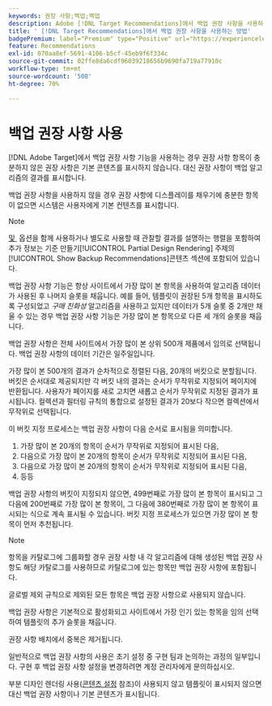 ```yaml
---
keywords: 권장 사항;백업;백업
description: Adobe [!DNL Target Recommendations]에서 백업 권장 사항을 사용하는 방법을 알아봅니다.
title: ' [!DNL Target Recommendations]에서 백업 권장 사항을 사용하는 방법'
badgePremium: label="Premium" type="Positive" url="https://experienceleague.adobe.com/docs/target/using/introduction/intro.html?lang=ko#premium newtab=true" tooltip="Target Premium에 포함된 내용을 확인합니다."
feature: Recommendations
exl-id: 070aa8ef-5691-4106-b5cf-45eb9f6f334c
source-git-commit: 02ffe8da6cdf96039218656b9690fa719a77910c
workflow-type: tm+mt
source-wordcount: '508'
ht-degree: 70%

---
```


# 백업 권장 사항 사용

[!DNL Adobe Target]에서 백업 권장 사항 기능을 사용하는 경우 권장 사항 항목이 충분하지 않은 권장 사항은 기본 콘텐츠를 표시하지 않습니다. 대신 권장 사항이 백업 알고리즘의 결과를 표시합니다.

백업 권장 사항을 사용하지 않을 경우 권장 사항에 디스플레이를 채우기에 충분한 항목이 없으면 시스템은 사용자에게 기본 컨텐츠를 표시합니다.

>[!NOTE]
>
>[&#x200B; 및 &#x200B;](/help/main/c-recommendations/c-algorithms/create-new-algorithm.md#content) 옵션을 함께 사용하거나 별도로 사용할 때 관찰할 결과를 설명하는 행렬을 포함하여 추가 정보는 기준 만들기[!UICONTROL Partial Design Rendering] 주제의 [!UICONTROL Show Backup Recommendations]콘텐츠 섹션에 포함되어 있습니다.

백업 권장 사항 기능은 항상 사이트에서 가장 많이 본 항목을 사용하여 알고리즘 데이터가 사용된 후 나머지 슬롯을 채웁니다. 예를 들어, 템플릿이 권장된 5개 항목을 표시하도록 구성되었고 *구매 친화성* 알고리즘을 사용하고 있지만 데이터가 5개 슬롯 중 2개만 채울 수 있는 경우 백업 권장 사항 기능은 가장 많이 본 항목으로 다른 세 개의 슬롯을 채웁니다.

백업 권장 사항은 전체 사이트에서 가장 많이 본 상위 500개 제품에서 임의로 선택됩니다. 백업 권장 사항의 데이터 기간은 일주일입니다.

가장 많이 본 500개의 결과가 순차적으로 정렬된 다음, 20개의 버킷으로 분할됩니다. 버킷은 순서대로 제공되지만 각 버킷 내의 결과는 순서가 무작위로 지정되어 페이지에 반환됩니다. 사용자가 페이지를 새로 고치면 새롭고 순서가 무작위로 지정된 결과가 표시됩니다. 컬렉션과 필터링 규칙의 통합으로 설정된 결과가 20보다 작으면 컬렉션에서 무작위로 선택됩니다.

이 버킷 지정 프로세스는 백업 권장 사항이 다음 순서로 표시됨을 의미합니다.

1. 가장 많이 본 20개의 항목이 순서가 무작위로 지정되어 표시된 다음,
1. 다음으로 가장 많이 본 20개의 항목이 순서가 무작위로 지정되어 표시된 다음,
1. 다음으로 가장 많이 본 20개의 항목이 순서가 무작위로 지정되어 표시된 다음,
1. 등등

백업 권장 사항의 버킷이 지정되지 않으면, 499번째로 가장 많이 본 항목이 표시되고 그 다음에 200번째로 가장 많이 본 항목이, 그 다음에 380번째로 가장 많이 본 항목이 표시되는 식으로 계속 표시될 수 있습니다. 버킷 지정 프로세스가 있으면 가장 많이 본 항목이 먼저 추천됩니다.

>[!NOTE]
>
>항목을 카탈로그에 그룹화할 경우 권장 사항 내 각 알고리즘에 대해 생성된 백업 권장 사항도 해당 카탈로그를 사용하므로 카탈로그에 있는 항목만 백업 권장 사항에 포함됩니다.

글로벌 제외 규칙으로 제외된 모든 항목은 백업 권장 사항으로 사용되지 않습니다.

백업 권장 사항은 기본적으로 활성화되고 사이트에서 가장 인기 있는 항목을 임의 선택하여 템플릿의 추가 슬롯을 채웁니다.

권장 사항 배치에서 중복은 제거됩니다.

일반적으로 백업 권장 사항의 사용은 초기 설정 중 구현 팀과 논의하는 과정의 일부입니다. 구현 후 백업 권장 사항 설정을 변경하려면 계정 관리자에게 문의하십시오.

부분 디자인 렌더링 사용([콘텐츠 설정](/help/main/c-recommendations/c-algorithms/create-new-algorithm.md#content) 참조)이 사용되지 않고 템플릿이 표시되지 않으면 대신 백업 권장 사항이나 기본 콘텐츠가 표시됩니다.
